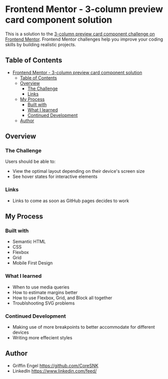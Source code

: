 # Frontend Mentor - 3-column preview card component solution

This is a solution to the [3-column preview card component challenge on Frontend Mentor](https://www.frontendmentor.io/challenges/3column-preview-card-component-pH92eAR2-). Frontend Mentor challenges help you improve your coding skills by building realistic projects.

## Table of Contents

- [Frontend Mentor - 3-column preview card component solution](#frontend-mentor---3-column-preview-card-component-solution)
  - [Table of Contents](#table-of-contents)
  - [Overview](#overview)
    - [The Challenge](#the-challenge)
    - [Links](#links)
  - [My Process](#my-process)
    - [Built with](#built-with)
    - [What I learned](#what-i-learned)
    - [Continued Development](#continued-development)
  - [Author](#author)

## Overview

### The Challenge

Users should be able to:

- View the optimal layout depending on their device's screen size
- See hover states for interactive elements

### Links

- Links to come as soon as GitHub pages decides to work

## My Process

### Built with

- Semantic HTML
- CSS
- Flexbox
- Grid
- Mobile First Design

### What I learned

- When to use media queries
- How to estimate margins better
- How to use Flexbox, Grid, and Block all together
- Troublshooting SVG problems

### Continued Development

- Making use of more breakpoints to better accommodate for different devices
- Writing more effecient styles

## Author

- Griffin Engel <https://github.com/CoreSNK>
- LinkedIn <https://www.linkedin.com/feed/>
